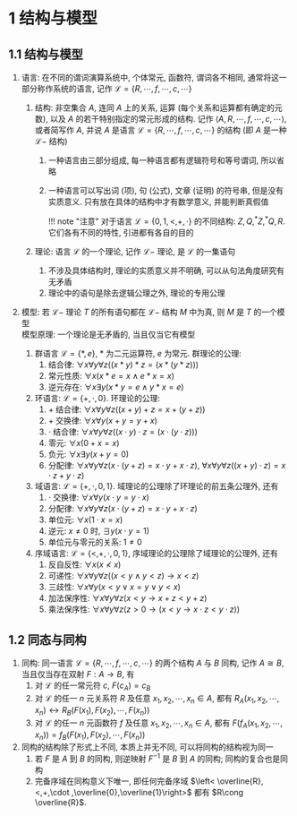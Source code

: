 # 1 结构与模型

## 1.1 结构与模型
1. 语言: 在不同的谓词演算系统中, 个体常元, 函数符, 谓词各不相同, 通常将这一部分称作系统的语言, 记作 $\mathcal{L}=\{R,\cdots ,f,\cdots ,c,\cdots \}$
    1. 结构: 非空集合 $A$, 连同 $A$ 上的关系, 运算 (每个关系和运算都有确定的元数), 以及 $A$ 的若干特别指定的常元形成的结构. 记作 $\left< A,R,\cdots ,f,\cdots ,c,\cdots \right>$, 或者简写作 $A$, 并说 $A$ 是语言 $\mathcal{L}=\{R,\cdots ,f,\cdots ,c,\cdots \}$ 的结构 (即 $A$ 是一种 $\mathcal{L}-$ 结构)
        1. 一种语言由三部分组成, 每一种语言都有逻辑符号和等号谓词, 所以省略
        2. 一种语言可以写出词 (项), 句 (公式), 文章 (证明) 的符号串, 但是没有实质意义. 只有放在具体的结构中才有数学意义, 并能判断真假值

            !!! note "注意"
                对于语言 $\mathcal{L}=\{0,1,<,+,\cdot \}$ 的不同结构: $Z,Q,^*Z,^*Q,R$. 它们各有不同的特性, 引进都有各自的目的

    2. 理论: 语言 $\mathcal{L}$ 的一个理论, 记作 $\mathcal{L}-$ 理论, 是 $\mathcal{L}$ 的一集语句
        1. 不涉及具体结构时, 理论的实质意义并不明确, 可以从句法角度研究有无矛盾
        2. 理论中的语句是除去逻辑公理之外, 理论的专用公理

2. 模型: 若 $\mathcal{L}-$ 理论 $T$ 的所有语句都在 $\mathcal{L}-$ 结构 $M$ 中为真, 则 $M$ 是 $T$ 的一个模型  
    模型原理: 一个理论是无矛盾的, 当且仅当它有模型
    1. 群语言 $\mathcal{L}=\{*,e\}$, $*$ 为二元运算符, $e$ 为常元. 群理论的公理:
        1. 结合律: $\forall x\forall y\forall z((x*y)*z=(x*(y*z)))$
        2. 常元性质: $\forall x(x*e=x\wedge e*x=x)$
        3. 逆元存在: $\forall x\exists y(x*y=e\wedge y*x=e)$
    2. 环语言: $\mathcal{L}=\{+,\cdot ,0\}$. 环理论的公理:
        1. $+$ 结合律: $\forall x\forall y\forall z((x+y)+z=x+(y+z))$
        2. $+$ 交换律: $\forall x\forall y(x+y=y+x)$
        3. $\cdot$ 结合律: $\forall x\forall y\forall z((x\cdot y)\cdot z=(x\cdot (y\cdot z)))$
        4. 零元: $\forall x(0+x=x)$
        5. 负元: $\forall x\exists y(x+y=0)$
        6. 分配律: $\forall x\forall y\forall z(x\cdot(y+z)=x\cdot y+x\cdot z)$, $\forall x\forall y\forall z((x+y)\cdot z)=x\cdot z+y\cdot z)$
    3. 域语言: $\mathcal{L}=\{+,\cdot ,0,1\}$. 域理论的公理除了环理论的前五条公理外, 还有
        1. $\cdot$ 交换律: $\forall x\forall y(x\cdot y=y\cdot x)$
        2. 分配律: $\forall x\forall y\forall z(x\cdot(y+z)=x\cdot y+x\cdot z)$
        3. 单位元: $\forall x(1\cdot x=x)$
        4. 逆元: $x\neq 0$ 时, $\exists y(x\cdot y=1)$
        5. 单位元与零元的关系: $1\neq 0$
    4. 序域语言: $\mathcal{L}=\{<,+,\cdot ,0,1\}$, 序域理论的公理除了域理论的公理外, 还有
        1. 反自反性: $\forall x(x\nless x)$
        2. 可递性: $\forall x\forall y\forall z((x<y\wedge y<z)\to x<z)$
        3. 三歧性: $\forall x\forall y(x<y\vee x=y\vee y<x)$
        4. 加法保序性: $\forall x\forall y\forall z(x<y\to x+z<y+z)$
        5. 乘法保序性: $\forall x\forall y\forall z(z>0\to (x<y\to x\cdot z<y\cdot z))$

## 1.2 同态与同构
1. 同构: 同一语言 $\mathcal{L}=\{R,\cdots ,f,\cdots ,c,\cdots \}$ 的两个结构 $A$ 与 $B$ 同构, 记作 $A\cong B$, 当且仅当存在双射 $F:A\to B$, 有
    1. 对 $\mathcal{L}$ 的任一常元符 $c$, $F(c_A)=c_B$
    2. 对 $\mathcal{L}$ 的任一 $n$ 元关系符 $R$ 及任意 $x_1,x_2,\cdots ,x_n\in A$, 都有 $R_A(x_1,x_2,\cdots ,x_n)\leftrightarrow R_B(F(x_1),F(x_2),\cdots ,F(x_n))$
    3. 对 $\mathcal{L}$ 的任一 $n$ 元函数符 $f$ 及任意 $x_1,x_2,\cdots ,x_n\in A$, 都有 $F(f_A(x_1,x_2,\cdots ,x_n))=f_B(F(x_1),F(x_2),\cdots ,F(x_n))$
2. 同构的结构除了形式上不同, 本质上并无不同, 可以将同构的结构视为同一
    1. 若 $F$ 是 $A$ 到 $B$ 的同构, 则逆映射 $F^{-1}$ 是 $B$ 到 $A$ 的同构; 同构的复合也是同构
    2. 完备序域在同构意义下唯一, 即任何完备序域 $\left< \overline{R},<,+,\cdot ,\overline{0},\overline{1}\right>$ 都有 $R\cong \overline{R}$.
